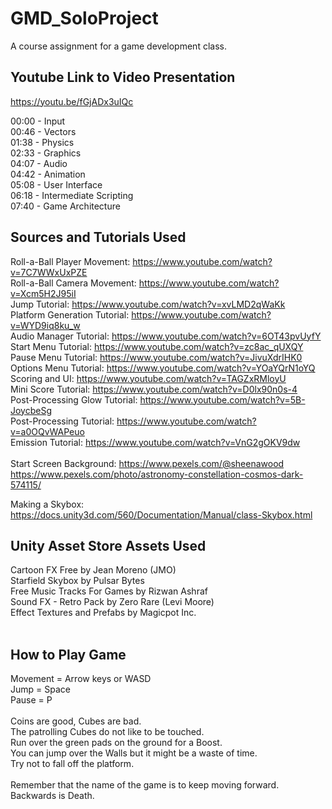 # GMD_SoloProject
A course assignment for a game development class.

## Youtube Link to Video Presentation
https://youtu.be/fGjADx3uIQc

00:00 - Input<br>
00:46 - Vectors<br>
01:38 - Physics<br>
02:33 - Graphics<br>
04:07 - Audio<br>
04:42 - Animation<br>
05:08 - User Interface<br>
06:18 - Intermediate Scripting<br>
07:40 - Game Architecture<br>

## Sources and Tutorials Used
Roll-a-Ball Player Movement: https://www.youtube.com/watch?v=7C7WWxUxPZE<br>
Roll-a-Ball Camera Movement: https://www.youtube.com/watch?v=Xcm5H2J95iI<br>
Jump Tutorial: https://www.youtube.com/watch?v=xvLMD2qWaKk<br>
Platform Generation Tutorial: https://www.youtube.com/watch?v=WYD9iq8ku_w<br>
Audio Manager Tutorial: https://www.youtube.com/watch?v=6OT43pvUyfY<br>
Start Menu Tutorial: https://www.youtube.com/watch?v=zc8ac_qUXQY<br>
Pause Menu Tutorial: https://www.youtube.com/watch?v=JivuXdrIHK0<br>
Options Menu Tutorial: https://www.youtube.com/watch?v=YOaYQrN1oYQ<br>
Scoring and UI: https://www.youtube.com/watch?v=TAGZxRMloyU<br>
Mini Score Tutorial: https://www.youtube.com/watch?v=D0lx90n0s-4<br>
Post-Processing Glow Tutorial: https://www.youtube.com/watch?v=5B-JoycbeSg<br>
Post-Processing Tutorial: https://www.youtube.com/watch?v=a0OQvWAPeuo<br>
Emission Tutorial: https://www.youtube.com/watch?v=VnG2gOKV9dw<br>
<br>
Start Screen Background: https://www.pexels.com/@sheenawood<br>
https://www.pexels.com/photo/astronomy-constellation-cosmos-dark-574115/<br>

Making a Skybox: https://docs.unity3d.com/560/Documentation/Manual/class-Skybox.html<br>

## Unity Asset Store Assets Used
Cartoon FX Free by Jean Moreno (JMO)<br>
Starfield Skybox by Pulsar Bytes<br>
Free Music Tracks For Games by Rizwan Ashraf<br>
Sound FX - Retro Pack by Zero Rare (Levi Moore)<br>
Effect Textures and Prefabs by Magicpot Inc.<br>
<br>

## How to Play Game
Movement = Arrow keys or WASD<br>
Jump = Space<br>
Pause = P<br>
<br>
Coins are good, Cubes are bad.<br>
The patrolling Cubes do not like to be touched.<br>
Run over the green pads on the ground for a Boost.<br>
You can jump over the Walls but it might be a waste of time.<br>
Try not to fall off the platform.<br>
<br>
Remember that the name of the game is to keep moving forward.  Backwards is Death.
